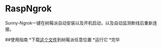 # RaspNgrok
Sunny-Ngrok一键在树莓派自动安装以及开机启动，以及自动监测断线后重新连接。

##使用指南
*下载[这个文件](http://weibo.com/ihubo)到树莓派任意位置
*运行它
*完毕

